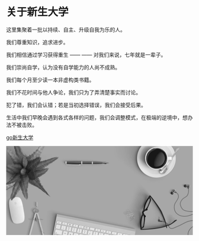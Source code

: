 # 关于新生大学

这里集聚着一批以持续、自主、升级自我为乐的人。

我们尊重知识，追求进步。

我们相信通过学习获得重生 —— —— 对我们来说，七年就是一辈子。

我们崇尚自学，认为没有自学能力的人尚不成熟。

我们每个月至少读一本非虚构类书籍。

我们不花时间与他人争论，我们只为了弄清楚事实而讨论。

犯了错，我们会认错；若是当初选择错误，我们会接受后果。

生活中我们早晚会遇到各式各样的问题，我们会调整模式，在极端的逆境中，想办法不被击败。

[go新生大学](xinshengdaxue.com)

![haha](cover/background.jpg)
